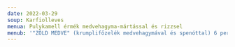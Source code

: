 ```yaml
---
date: 2022-03-29
soup: Karfiolleves
menua: Pulykamell érmék medvehagyma-mártással és rizzsel
menub: '"ZÖLD MEDVE" (krumplifőzelék medvehagymával és spenóttal) 6 perces tojással'
---
```

